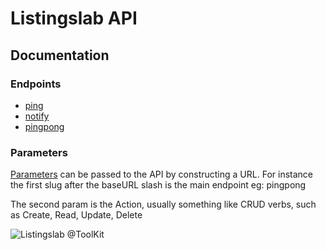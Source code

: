 # Listingslab API

## Documentation

### Endpoints

- [ping](./md/010_ping.md)
- [notify](./md/020_notify.md)
- [pingpong](./md/030_pingpong.md)

### Parameters

[Parameters](./md/040_params.md) can be passed to the API by constructing a URL. For instance the first slug after the baseURL slash is the main endpoint eg: pingpong

The second param is the Action, usually something like CRUD verbs, such as Create, Read, Update, Delete

![Listingslab @ToolKit](./png/react_wordpress.png)